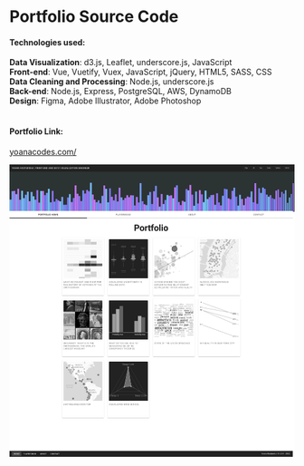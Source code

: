 # Portfolio Source Code

#### Technologies used:
**Data Visualization**: d3.js, Leaflet, underscore.js, JavaScript<br>
**Front-end**: Vue, Vuetify, Vuex, JavaScript, jQuery, HTML5, SASS, CSS<br>
**Data Cleaning and Processing**: Node.js, underscore.js<br>
**Back-end**: Node.js, Express, PostgreSQL, AWS, DynamoDB<br>
**Design**: Figma, Adobe Illustrator, Adobe Photoshop
<br>
<br>
#### Portfolio Link:
[yoanacodes.com/](https://yoanacodes.com/) <br>

![](yoanacodes.png)